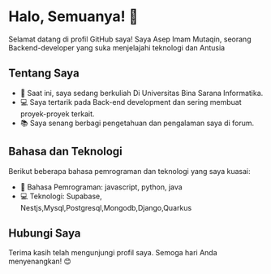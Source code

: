 # Halo, Semuanya! 👋

Selamat datang di profil GitHub saya! Saya Asep Imam Mutaqin, seorang Backend-developer yang suka menjelajahi teknologi dan Antusia

## Tentang Saya

- 🌱 Saat ini, saya sedang berkuliah Di Universitas Bina Sarana Informatika.
- 💻 Saya tertarik pada Back-end development dan sering membuat proyek-proyek terkait.
- 📚 Saya senang berbagi pengetahuan dan pengalaman saya di forum.

## Bahasa dan Teknologi

Berikut beberapa bahasa pemrograman dan teknologi yang saya kuasai:

- 🚀 Bahasa Pemrograman: javascript, python, java
- 💻 Teknologi: Supabase, Nestjs,Mysql,Postgresql,Mongodb,Django,Quarkus

## Hubungi Saya

Terima kasih telah mengunjungi profil saya. Semoga hari Anda menyenangkan! 😊
